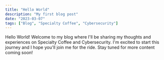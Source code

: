 ```yaml
---
title: "Hello World"
description: "My first blog post"
date: "2023-03-07"
tags: ["Blog", "Specialty Coffee", "Cybersecurity"]
---
```


Hello World! Welcome to my blog where I'll be sharing my thoughts and experiences on Specialty Coffee and Cybersecurity. I'm excited to start this journey and I hope you'll join me for the ride. Stay tuned for more content coming soon!